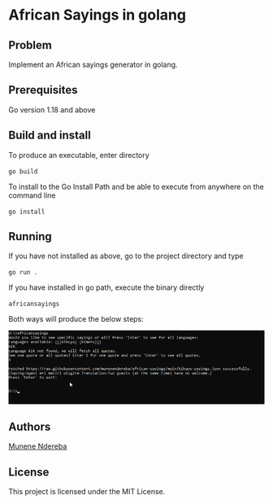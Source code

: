 # African Sayings in golang

## Problem

Implement an African sayings generator in golang.

## Prerequisites

Go version 1.18 and above

## Build and install

To produce an executable, enter directory

`go build`

To install to the Go Install Path and be able to execute from anywhere on the command line

`go install`

## Running

If you have not installed as above, go to the project directory and type

`go run .`

If you have installed in go path, execute the binary directly

`africansayings`

Both ways will produce the below steps:

![Run Image](resources/run.png)

## Authors

[Munene Ndereba](https://github.com/munenendereba)

## License

This project is licensed under the MIT License.
